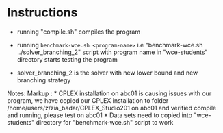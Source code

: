 # Instructions
- running "compile.sh" compiles the program
- running `benchmark-wce.sh <program-name>` i.e "benchmark-wce.sh ../solver_branching_2" script with program name in "wce-students" directory starts testing the program

- solver_branching_2 is the solver with new lower bound and new branching strategy

Notes:
Markup : * CPLEX installation on abc01 is causing issues with our program, we have copied our CPLEX installation to folder /home/users/z/zia_badar/CPLEX_Studio201 on abc01 and verified compile and running, please test on abc01 
                * Data sets need to copied into "wce-students" directory for "benchmark-wce.sh" script to work
